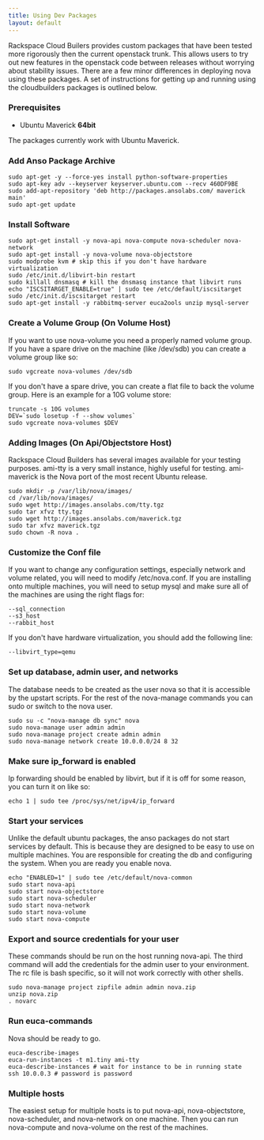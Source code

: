 ```yaml
---
title: Using Dev Packages
layout: default
---
```


Rackspace Cloud Builers provides custom packages that have been tested more rigorously then the current openstack trunk.  This allows users to try out new features in the openstack code between releases without worrying about stability issues.  There are a few minor differences in deploying nova using these packages.  A set of instructions for getting up and running using the cloudbuilders packages is outlined below.

### Prerequisites

* Ubuntu Maverick __64bit__

The packages currently work with Ubuntu Maverick.

### Add Anso Package Archive

    sudo apt-get -y --force-yes install python-software-properties
    sudo apt-key adv --keyserver keyserver.ubuntu.com --recv 460DF9BE
    sudo add-apt-repository 'deb http://packages.ansolabs.com/ maverick main'
    sudo apt-get update

### Install Software

    sudo apt-get install -y nova-api nova-compute nova-scheduler nova-network
    sudo apt-get install -y nova-volume nova-objectstore
    sudo modprobe kvm # skip this if you don't have hardware virtualization
    sudo /etc/init.d/libvirt-bin restart
    sudo killall dnsmasq # kill the dnsmasq instance that libvirt runs
    echo "ISCSITARGET_ENABLE=true" | sudo tee /etc/default/iscsitarget
    sudo /etc/init.d/iscsitarget restart
    sudo apt-get install -y rabbitmq-server euca2ools unzip mysql-server

### Create a Volume Group (On Volume Host)

If you want to use nova-volume you need a properly named volume group.  If you have a spare drive on the machine (like /dev/sdb) you can create a volume group like so:

    sudo vgcreate nova-volumes /dev/sdb

If you don't have a spare drive, you can create a flat file to back the volume group. Here is an example for a 10G volume store:

    truncate -s 10G volumes
    DEV=`sudo losetup -f --show volumes`
    sudo vgcreate nova-volumes $DEV


### Adding Images (On Api/Objectstore Host)

Rackspace Cloud Builders has several images available for your testing purposes.  ami-tty is a very small instance, highly useful for testing.  ami-maverick is the Nova port of the most recent Ubuntu release.

    sudo mkdir -p /var/lib/nova/images/
    cd /var/lib/nova/images/
    sudo wget http://images.ansolabs.com/tty.tgz
    sudo tar xfvz tty.tgz
    sudo wget http://images.ansolabs.com/maverick.tgz
    sudo tar xfvz maverick.tgz
    sudo chown -R nova .

### Customize the Conf file

If you want to change any configuration settings, especially network and volume related, you will need to modify /etc/nova.conf. If you are installing onto multiple machines, you will need to setup mysql and make sure all of the machines are using the right flags for:

    --sql_connection
    --s3_host
    --rabbit_host

If you don't have hardware virtualization, you should add the following line:

    --libvirt_type=qemu

### Set up database, admin user, and networks

The database needs to be created as the user nova so that it is accessible by the upstart scripts.  For the rest of the nova-manage commands you can sudo or switch to the nova user.

    sudo su -c "nova-manage db sync" nova
    sudo nova-manage user admin admin
    sudo nova-manage project create admin admin
    sudo nova-manage network create 10.0.0.0/24 8 32

### Make sure ip_forward is enabled

Ip forwarding should be enabled by libvirt, but if it is off for some reason, you can turn it on like so:

    echo 1 | sudo tee /proc/sys/net/ipv4/ip_forward

### Start your services

Unlike the default ubuntu packages, the anso packages do not start services by default.  This is because they are designed to be easy to use on multiple machines. You are responsible for creating the db and configuring the system.  When you are ready you enable nova.

    echo "ENABLED=1" | sudo tee /etc/default/nova-common
    sudo start nova-api
    sudo start nova-objectstore
    sudo start nova-scheduler
    sudo start nova-network
    sudo start nova-volume
    sudo start nova-compute

### Export and source credentials for your user

These commands should be run on the host running nova-api. The third command will add the credentials for the admin user to your environment.  The rc file is bash specific, so it will not work correctly with other shells.

    sudo nova-manage project zipfile admin admin nova.zip
    unzip nova.zip
    . novarc

### Run euca-commands

Nova should be ready to go.

    euca-describe-images
    euca-run-instances -t m1.tiny ami-tty
    euca-describe-instances # wait for instance to be in running state
    ssh 10.0.0.3 # password is password

### Multiple hosts

The easiest setup for multiple hosts is to put nova-api, nova-objectstore, nova-scheduler, and nova-network on one machine.  Then you can run nova-compute and nova-volume on the rest of the machines.
